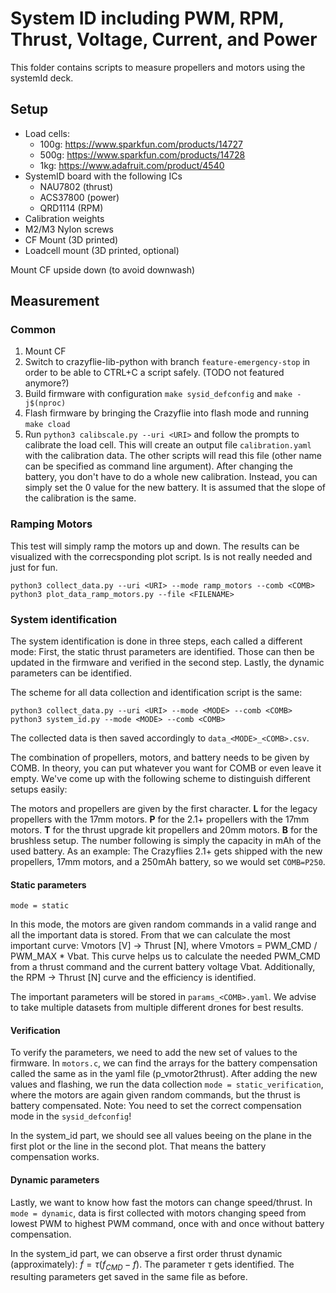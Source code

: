 # System ID including PWM, RPM, Thrust, Voltage, Current, and Power

This folder contains scripts to measure propellers and motors using the systemId deck.

## Setup

* Load cells:
  * 100g: https://www.sparkfun.com/products/14727
  * 500g: https://www.sparkfun.com/products/14728
  * 1kg: https://www.adafruit.com/product/4540
* SystemID board with the following ICs
  * NAU7802 (thrust)
  * ACS37800 (power)
  * QRD1114 (RPM)
* Calibration weights
* M2/M3 Nylon screws
* CF Mount (3D printed)
* Loadcell mount (3D printed, optional)

Mount CF upside down (to avoid downwash)

## Measurement

### Common

1. Mount CF
2. Switch to crazyflie-lib-python with branch `feature-emergency-stop` in order to be able to CTRL+C a script safely. (TODO not featured anymore?)
3. Build firmware with configuration `make sysid_defconfig` and `make -j$(nproc)`
4. Flash firmware by bringing the Crazyflie into flash mode and running `make cload`
5. Run `python3 calibscale.py --uri <URI>` and follow the prompts to calibrate the load cell. This will create an output file `calibration.yaml` with the calibration data. The other scripts will read this file (other name can be specified as command line argument). After changing the battery, you don't have to do a whole new calibration. Instead, you can simply set the 0 value for the new battery. It is assumed that the slope of the calibration is the same.

### Ramping Motors

This test will simply ramp the motors up and down. The results can be visualized with the correcsponding plot script. Is is not really needed and just for fun. 

```
python3 collect_data.py --uri <URI> --mode ramp_motors --comb <COMB> 
python3 plot_data_ramp_motors.py --file <FILENAME>
```

### System identification

The system identification is done in three steps, each called a different mode: First, the static thrust parameters are identified. Those can then be updated in the firmware and verified in the second step. Lastly, the dynamic parameters can be identified. 

The scheme for all data collection and identification script is the same:
```
python3 collect_data.py --uri <URI> --mode <MODE> --comb <COMB> 
python3 system_id.py --mode <MODE> --comb <COMB> 
```

The collected data is then saved accordingly to `data_<MODE>_<COMB>.csv`.

The combination of propellers, motors, and battery needs to be given by COMB. In theory, you can put whatever you want for COMB or even leave it empty. We've come up with the following scheme to distinguish different setups easily:

The motors and propellers are given by the first character. **L** for the legacy propellers with the 17mm motors. **P** for the 2.1+ propellers with the 17mm motors. **T** for the thrust upgrade kit propellers and 20mm motors. **B** for the brushless setup. The number following is simply the capacity in mAh of the used battery. As an example: The Crazyflies 2.1+ gets shipped with the new propellers, 17mm motors, and a 250mAh battery, so we would set `COMB=P250`.

#### Static parameters
`mode = static`

In this mode, the motors are given random commands in a valid range and all the important data is stored. From that we can calculate the most important curve: Vmotors [V] -> Thrust [N], where Vmotors = PWM_CMD / PWM_MAX * Vbat. This curve helps us to calculate the needed PWM_CMD from a thrust command and the current battery voltage Vbat. Additionally, the RPM -> Thrust [N] curve and the efficiency is identified.

The important parameters will be stored in `params_<COMB>.yaml`. We advise to take multiple datasets from multiple different drones for best results.

#### Verification

To verify the parameters, we need to add the new set of values to the firmware. In `motors.c`, we can find the arrays for the battery compensation called the same as in the yaml file (p_vmotor2thrust). After adding the new values and flashing, we run the data collection `mode = static_verification`, where the motors are again given random commands, but the thrust is battery compensated. Note: You need to set the correct compensation mode in the `sysid_defconfig`!

In the system_id part, we should see all values beeing on the plane in the first plot or the line in the second plot. That means the battery compensation works.

#### Dynamic parameters

Lastly, we want to know how fast the motors can change speed/thrust. In `mode = dynamic`, data is first collected with motors changing speed from lowest PWM to highest PWM command, once with and once without battery compensation.

In the system_id part, we can observe a first order thrust dynamic (approximately): $\dot{f} = \tau (f_{CMD}-f)$. The parameter $\tau$ gets identified. The resulting parameters get saved in the same file as before.